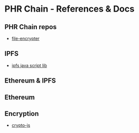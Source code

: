 # PHR Chain - References & Docs

## PHR Chain repos

* [file-encrypter](https://phr-chain.github.io/) 

## IPFS

* [ipfs java script lib](https://www.npmjs.com/package/ipfs-api/)
## Ethereum & IPFS


## Ethereum


## Encryption

* [crypto-js](https://github.com/brix/crypto-js)
